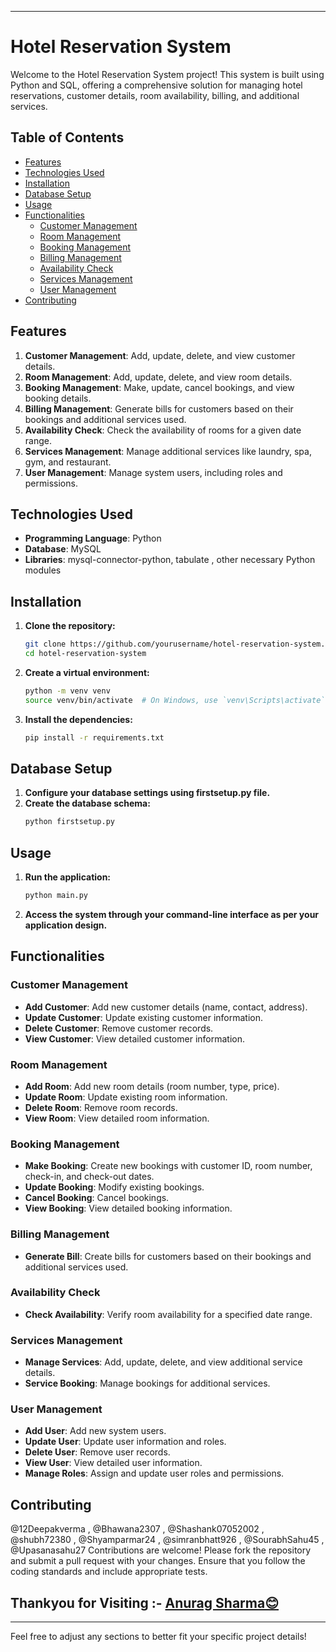 
---

# Hotel Reservation System

Welcome to the Hotel Reservation System project! This system is built using Python and SQL, offering a comprehensive solution for managing hotel reservations, customer details, room availability, billing, and additional services.

## Table of Contents
- [Features](#features)
- [Technologies Used](#technologies-used)
- [Installation](#installation)
- [Database Setup](#database-setup)
- [Usage](#usage)
- [Functionalities](#functionalities)
  - [Customer Management](#customer-management)
  - [Room Management](#room-management)
  - [Booking Management](#booking-management)
  - [Billing Management](#billing-management)
  - [Availability Check](#availability-check)
  - [Services Management](#services-management)
  - [User Management](#user-management)
- [Contributing](#contributing)

## Features

1. **Customer Management**: Add, update, delete, and view customer details.
2. **Room Management**: Add, update, delete, and view room details.
3. **Booking Management**: Make, update, cancel bookings, and view booking details.
4. **Billing Management**: Generate bills for customers based on their bookings and additional services used.
5. **Availability Check**: Check the availability of rooms for a given date range.
6. **Services Management**: Manage additional services like laundry, spa, gym, and restaurant.
7. **User Management**: Manage system users, including roles and permissions.

## Technologies Used

- **Programming Language**: Python
- **Database**: MySQL
- **Libraries**: mysql-connector-python, tabulate , other necessary Python modules

## Installation

1. **Clone the repository:**
   ```bash
   git clone https://github.com/yourusername/hotel-reservation-system.git
   cd hotel-reservation-system
   ```

2. **Create a virtual environment:**
   ```bash
   python -m venv venv
   source venv/bin/activate  # On Windows, use `venv\Scripts\activate`
   ```

3. **Install the dependencies:**
   ```bash
   pip install -r requirements.txt
   ```

## Database Setup

1. **Configure your database settings using firstsetup.py file.**
2. **Create the database schema:**
   ```bash
   python firstsetup.py
   ```

## Usage

1. **Run the application:**
   ```bash
   python main.py
   ```

2. **Access the system through your command-line interface as per your application design.**

## Functionalities

### Customer Management

- **Add Customer**: Add new customer details (name, contact, address).
- **Update Customer**: Update existing customer information.
- **Delete Customer**: Remove customer records.
- **View Customer**: View detailed customer information.

### Room Management

- **Add Room**: Add new room details (room number, type, price).
- **Update Room**: Update existing room information.
- **Delete Room**: Remove room records.
- **View Room**: View detailed room information.

### Booking Management

- **Make Booking**: Create new bookings with customer ID, room number, check-in, and check-out dates.
- **Update Booking**: Modify existing bookings.
- **Cancel Booking**: Cancel bookings.
- **View Booking**: View detailed booking information.

### Billing Management

- **Generate Bill**: Create bills for customers based on their bookings and additional services used.

### Availability Check

- **Check Availability**: Verify room availability for a specified date range.

### Services Management

- **Manage Services**: Add, update, delete, and view additional service details.
- **Service Booking**: Manage bookings for additional services.

### User Management

- **Add User**: Add new system users.
- **Update User**: Update user information and roles.
- **Delete User**: Remove user records.
- **View User**: View detailed user information.
- **Manage Roles**: Assign and update user roles and permissions.



## Contributing
@12Deepakverma , @Bhawana2307 , @Shashank07052002 , @shubh72380 , @Shyamparmar24 , @simranbhatt926 , @SourabhSahu45 , @Upasanasahu27
Contributions are welcome! Please fork the repository and submit a pull request with your changes. Ensure that you follow the coding standards and include appropriate tests.

## Thankyou for Visiting :- [Anurag Sharma😊](https://github.com/decoderanu11)


---

Feel free to adjust any sections to better fit your specific project details!
